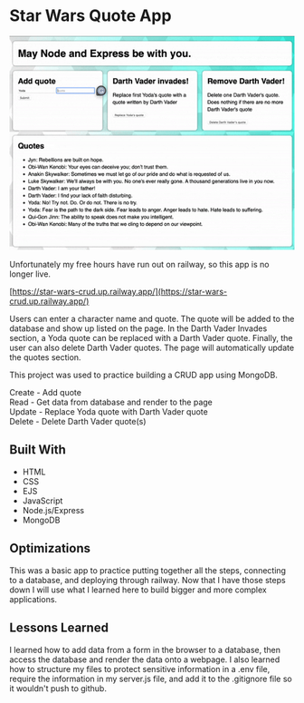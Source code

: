 # Star Wars Quote App

![alt text](assets/star-wars.gif)


Unfortunately my free hours have run out on railway, so this app is no longer live.

[https://star-wars-crud.up.railway.app/](https://star-wars-crud.up.railway.app/)

Users can enter a character name and quote. The quote will be added to the database and show up listed on the page. In the Darth Vader Invades section, a Yoda quote can be replaced with a Darth Vader quote. Finally, the user can also delete Darth Vader quotes. The page will automatically update the quotes section.

This project was used to practice building a CRUD app using MongoDB.

Create - Add quote <br>
Read - Get data from database and render to the page <br>
Update - Replace Yoda quote with Darth Vader quote <br>
Delete - Delete Darth Vader quote(s)

## Built With
- HTML
- CSS
- EJS
- JavaScript
- Node.js/Express
- MongoDB

## Optimizations
This was a basic app to practice putting together all the steps, connecting to a database, and deploying through railway. Now that I have those steps down I will use what I learned here to build bigger and more complex applications. 

## Lessons Learned
I learned how to add data from a form in the browser to a database, then access the database and render the data onto a webpage. I also learned how to structure my files to protect sensitive information in a .env file, require the information in my server.js file, and add it to the .gitignore file so it wouldn't push to github.
